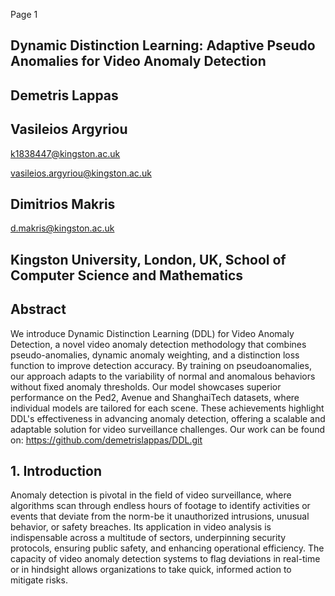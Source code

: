 Page 1

## Dynamic Distinction Learning: Adaptive Pseudo Anomalies for Video Anomaly Detection

## Demetris Lappas

## Vasileios Argyriou

k1838447@kingston.ac.uk

vasileios.argyriou@kingston.ac.uk

## Dimitrios Makris

d.makris@kingston.ac.uk

## Kingston University, London, UK, School of Computer Science and Mathematics

## Abstract

We introduce Dynamic Distinction Learning (DDL) for Video Anomaly Detection, a novel video anomaly detection methodology that combines pseudo-anomalies, dynamic anomaly weighting, and a distinction loss function to improve detection accuracy. By training on pseudoanomalies, our approach adapts to the variability of normal and anomalous behaviors without fixed anomaly thresholds. Our model showcases superior performance on the Ped2, Avenue and ShanghaiTech datasets, where individual models are tailored for each scene. These achievements highlight DDL's effectiveness in advancing anomaly detection, offering a scalable and adaptable solution for video surveillance challenges. Our work can be found on: https://github.com/demetrislappas/DDL.git

## 1. Introduction

Anomaly detection is pivotal in the field of video surveillance, where algorithms scan through endless hours of footage to identify activities or events that deviate from the norm-be it unauthorized intrusions, unusual behavior, or safety breaches. Its application in video analysis is indispensable across a multitude of sectors, underpinning security protocols, ensuring public safety, and enhancing operational efficiency. The capacity of video anomaly detection systems to flag deviations in real-time or in hindsight allows organizations to take quick, informed action to mitigate risks.